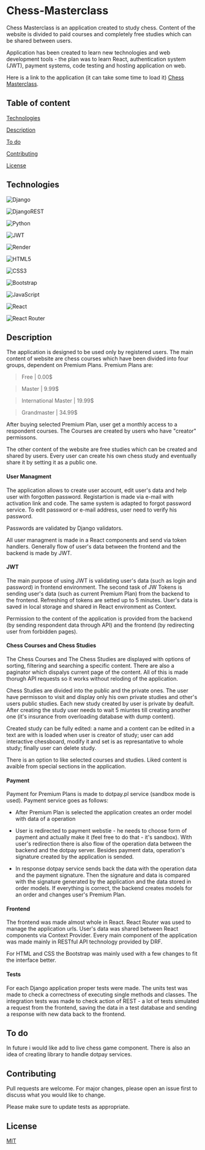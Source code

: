 # Chess-Masterclass

Chess Masterclass is an application created to study chess. Content of the website is divided to paid courses and completely free studies which can be shared between users.


Application has been created to learn new technologies and web development tools - the plan was to learn React, authentication system (JWT), payment systems, code testing and hosting application on web. 

Here is a link to the application (it can take some time to load it) [Chess Masterclass](https://chess-masterclass.onrender.com).


## Table of content

[Technologies](#technologies)

[Description](#description)

[To do](#to-do)

[Contributing](#contributing)

[License](#license)

## Technologies

![Django](https://img.shields.io/badge/django-%23092E20.svg?style=for-the-badge&logo=django&logoColor=white)

![DjangoREST](https://img.shields.io/badge/DJANGO-REST-ff1709?style=for-the-badge&logo=django&logoColor=white&color=ff1709&labelColor=gray)

![Python](https://img.shields.io/badge/python-3670A0?style=for-the-badge&logo=python&logoColor=ffdd54)

![JWT](https://img.shields.io/badge/JWT-black?style=for-the-badge&logo=JSON%20web%20tokens)

![Render](https://img.shields.io/badge/Render-%46E3B7.svg?style=for-the-badge&logo=render&logoColor=white)

![HTML5](https://img.shields.io/badge/html5-%23E34F26.svg?style=for-the-badge&logo=html5&logoColor=white)

![CSS3](https://img.shields.io/badge/css3-%231572B6.svg?style=for-the-badge&logo=css3&logoColor=white)

![Bootstrap](https://img.shields.io/badge/bootstrap-%23563D7C.svg?style=for-the-badge&logo=bootstrap&logoColor=white)

![JavaScript](https://img.shields.io/badge/javascript-%23323330.svg?style=for-the-badge&logo=javascript&logoColor=%23F7DF1E)

![React](https://img.shields.io/badge/react-%2320232a.svg?style=for-the-badge&logo=react&logoColor=%2361DAFB)

![React Router](https://img.shields.io/badge/React_Router-CA4245?style=for-the-badge&logo=react-router&logoColor=white)

## Description

The application is designed to be used only by registered users. The main content of website are chess courses which have been divided into four groups, dependent on Premium Plans. Premium Plans are: 
>Free | 0.00$

>Master | 9.99$

>International Master | 19.99$

>Grandmaster | 34.99$

After buying selected Premium Plan, user get a monthly access to a respondent courses. The Courses are created by users who have "creator" permissons.

The other content of the website are free studies which can be created and shared by users. 
Every user can create his own chess study and eventually share it by setting it as a public one.

#### User Managment

The application allows to create user account, edit user's data and help user with forgotten password. Registartion is made via e-mail with activation link and code. The same system is adapted to forgot password service. To edit  password or e-mail address, user need to verify his password. 

Passwords are validated by Django validators. 

All user managment is made in a React components and send via token handlers. Generally flow of user's data between the frontend and the backend is made by JWT.

#### JWT

The main purpose of using JWT is validating user's data (such as login and password) in frontend environment. The second task of JW Tokens is sending user's data (such as current Premium Plan) from the backend to the frontend. Refreshing of tokens are setted up to 5 minutes. User's data is saved in local storage and shared in React environment as Context.

Permission to the content of the application is provided from the backend (by sending respondent data through API) and the frontend (by redirecting user from forbidden pages).

#### Chess Courses and Chess Studies 

The Chess Courses and The Chess Studies are displayed with options of sorting, filtering and searching a specific content. There are also a paginator which dispalys current page of the content. All of this is made thorugh API requests so it works without reloding of the application.  

Chess Studies are divided into the public and the private ones. The user have permisson to visit and display only his own private studies and other's users public studies.
Each new study created by user is private by deafult. After creating the study user needs to wait 5 miuntes till creating another one (it's insurance from overloading database with dump content). 

Created study can be fully edited: a name and a content can be edited in a text are with is loaded when user is creator of study; user can add interactive chessboard, modify it and set is as represantative to whole study; finally user can delete study.

There is an option to like selected courses and studies. Liked content is avaible from special sections in the application.

#### Payment

Payment for Premium Plans is made to dotpay.pl service (sandbox mode is used). Payment service goes as follows:

- After Premium Plan is selected the application creates an order model with data of a operation

- User is redirected to payment webstie - he needs to choose form of payment and actually make it (feel free to do that - it's sandbox). With user's redirection there is also flow of the operation data between the backend and the dotpay server. Besides payment data, operation's signature created by the application is sended.

- In response dotpay service sends back the data with the operation data and the payment signature. Then the signature and data is compared with the signature generated by the application and the data stored in order models. If everything is correct, the backend creates models for an order and changes user's Premium Plan.

#### Frontend

The frontend was made almost whole in React. React Router was used to manage the application urls. User's data was shared between React components via Context Provider. Every main component of the application was made mainly in RESTful API technology provided by DRF. 

For HTML and CSS the Bootstrap was mainly used with a few changes to fit the interface better.

#### Tests

For each Django application proper tests were made. The units test was made to check a correctness of executing single methods and classes. The integration tests was made to check action of REST - a lot of tests simulated a request from the frontend, saving the data in a test database and sending a response with new data back to the frontend. 

## To do

In future i would like add to live chess game component. There is also an idea of creating library to handle dotpay services.


## Contributing
Pull requests are welcome. For major changes, please open an issue first to discuss what you would like to change.

Please make sure to update tests as appropriate.

## License

[MIT](https://choosealicense.com/licenses/mit/)

